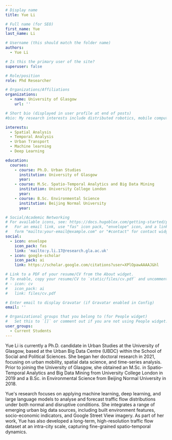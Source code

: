 ```yaml
---
# Display name
title: Yue Li

# Full name (for SEO)
first_name: Yue
last_name: Li

# Username (this should match the folder name)
authors:
  - Yue Li

# Is this the primary user of the site?
superuser: false

# Role/position
role: Phd Researcher

# Organizations/Affiliations
organizations:
  - name: University of Glasgow
    url: ''

# Short bio (displayed in user profile at end of posts)
#bio: My research interests include distributed robotics, mobile computing and programmable matter.

interests:
  - Spatial Analysis
  - Temporal Analysis
  - Urban Transport
  - Machine learning
  - Deep Learning

education:
  courses:
    - course: Ph.D. Urban Studies
      institution: University of Glasgow
      year: 
    - course: M.Sc. Spatio-Temporal Analytics and Big Data Mining
      institution: University College London
      year: 
    - course: B.Sc. Environmental Science
      institution: Beijing Normal University
      year: 

# Social/Academic Networking
# For available icons, see: https://docs.hugoblox.com/getting-started/page-builder/#icons
#   For an email link, use "fas" icon pack, "envelope" icon, and a link in the
#   form "mailto:your-email@example.com" or "#contact" for contact widget.
social:
  - icon: envelope
    icon_pack: fas
    link: 'mailto:y.li.17@research.gla.ac.uk'
  - icon: google-scholar
    icon_pack: ai
    link: https://scholar.google.com/citations?user=XPlOpawAAAAJ&hl

# Link to a PDF of your resume/CV from the About widget.
# To enable, copy your resume/CV to `static/files/cv.pdf` and uncomment the lines below.
# - icon: cv
#   icon_pack: ai
#   link: files/cv.pdf

# Enter email to display Gravatar (if Gravatar enabled in Config)
email: ''

# Organizational groups that you belong to (for People widget)
#   Set this to `[]` or comment out if you are not using People widget.
user_groups:
  - Current Students
---
```


Yue Li is currently a Ph.D. candidate in Urban Studies at the University of Glasgow, based at the Urban Big Data Centre (UBDC) within the School of Social and Political Sciences. She began her doctoral research in 2021, focusing on urban mobility, spatial data science, and time-series analysis. Prior to joining the University of Glasgow, she obtained an M.Sc. in Spatio-Temporal Analytics and Big Data Mining from University College London in 2019 and a B.Sc. in Environmental Science from Beijing Normal University in 2018.

Yue's research focuses on applying machine learning, deep learning, and large language models to analyse and forecast traffic flow distributions under both normal and disruptive conditions. She integrates a range of emerging urban big data sources, including built environment features, socio-economic indicators, and Google Street View imagery. As part of her work, Yue has also developed a long-term, high-resolution traffic flow dataset at an intra-city scale, capturing fine-grained spatio-temporal dynamics.
